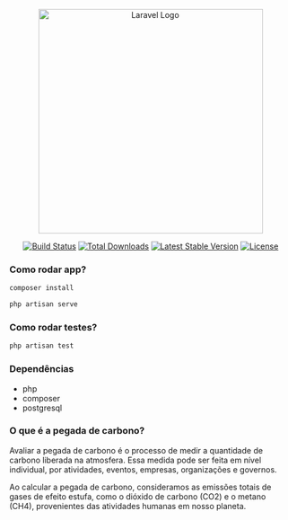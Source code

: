 <p align="center"><a href="https://laravel.com" target="_blank"><img src="https://raw.githubusercontent.com/laravel/art/master/logo-lockup/5%20SVG/2%20CMYK/1%20Full%20Color/laravel-logolockup-cmyk-red.svg" width="400" alt="Laravel Logo"></a></p>

<p align="center">
<a href="https://github.com/laravel/framework/actions"><img src="https://github.com/laravel/framework/workflows/tests/badge.svg" alt="Build Status"></a>
<a href="https://packagist.org/packages/laravel/framework"><img src="https://img.shields.io/packagist/dt/laravel/framework" alt="Total Downloads"></a>
<a href="https://packagist.org/packages/laravel/framework"><img src="https://img.shields.io/packagist/v/laravel/framework" alt="Latest Stable Version"></a>
<a href="https://packagist.org/packages/laravel/framework"><img src="https://img.shields.io/packagist/l/laravel/framework" alt="License"></a>
</p>

### Como rodar app?

```bash
composer install
```

```bash
php artisan serve
```

### Como rodar testes?

```bash
php artisan test
```

### Dependências

-   php
-   composer
-   postgresql

### O que é a pegada de carbono?

Avaliar a pegada de carbono é o processo de medir a quantidade de carbono liberada na atmosfera. Essa medida pode ser feita em nível individual, por atividades, eventos, empresas, organizações e governos.

Ao calcular a pegada de carbono, consideramos as emissões totais de gases de efeito estufa, como o dióxido de carbono (CO2) e o metano (CH4), provenientes das atividades humanas em nosso planeta.
